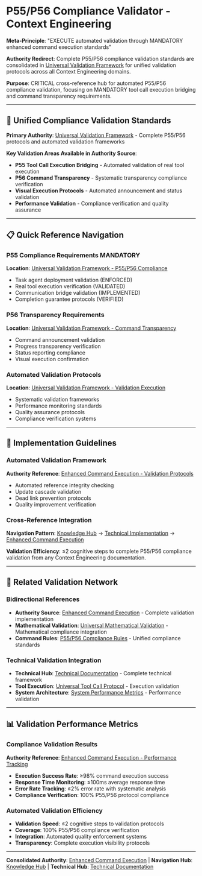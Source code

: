 # P55/P56 Compliance Validator - Context Engineering

**Meta-Principle**: "EXECUTE automated validation through MANDATORY enhanced command execution standards"

**Authority Redirect**: Complete P55/P56 compliance validation standards are consolidated in [Universal Validation Framework](../protocols/universal-validation-framework.md) for unified validation protocols across all Context Engineering domains.

**Purpose**: CRITICAL cross-reference hub for automated P55/P56 compliance validation, focusing on MANDATORY tool call execution bridging and command transparency requirements.

---

## 🔗 **Unified Compliance Validation Standards**

**Primary Authority**: [Universal Validation Framework](../protocols/universal-validation-framework.md) - Complete P55/P56 protocols and automated validation frameworks

**Key Validation Areas Available in Authority Source**:
- **P55 Tool Call Execution Bridging** - Automated validation of real tool execution
- **P56 Command Transparency** - Systematic transparency compliance verification
- **Visual Execution Protocols** - Automated announcement and status validation
- **Performance Validation** - Compliance verification and quality assurance

---

## 📋 **Quick Reference Navigation**

### **P55 Compliance Requirements MANDATORY**
**Location**: [Universal Validation Framework - P55/P56 Compliance](../protocols/universal-validation-framework.md#p55p56-compliance-integration)
- Task agent deployment validation (ENFORCED)
- Real tool execution verification (VALIDATED)
- Communication bridge validation (IMPLEMENTED)
- Completion guarantee protocols (VERIFIED)

### **P56 Transparency Requirements**
**Location**: [Universal Validation Framework - Command Transparency](../protocols/universal-validation-framework.md#p55p56-compliance-integration)
- Command announcement validation
- Progress transparency verification
- Status reporting compliance
- Visual execution confirmation

### **Automated Validation Protocols**
**Location**: [Universal Validation Framework - Validation Execution](../protocols/universal-validation-framework.md#validation-execution-protocol)
- Systematic validation frameworks
- Performance monitoring standards
- Quality assurance protocols
- Compliance verification systems

---

## 🎯 **Implementation Guidelines**

### **Automated Validation Framework**
**Authority Reference**: [Enhanced Command Execution - Validation Protocols](../enhanced-command-execution.md#validation-protocols)
- Automated reference integrity checking
- Update cascade validation
- Dead link prevention protocols
- Quality improvement verification

### **Cross-Reference Integration**
**Navigation Pattern**: [Knowledge Hub](../README.md) → [Technical Implementation](../README.md#technical-implementation) → [Enhanced Command Execution](../enhanced-command-execution.md)

**Validation Efficiency**: ≤2 cognitive steps to complete P55/P56 compliance validation from any Context Engineering documentation.

---

## 🔧 **Related Validation Network**

### **Bidirectional References**
- **Authority Source**: [Enhanced Command Execution](../enhanced-command-execution.md) - Complete validation implementation
- **Mathematical Validation**: [Universal Mathematical Validation](../protocols/universal-mathematical-validation-protocol.md) - Mathematical compliance integration
- **Command Rules**: [P55/P56 Compliance Rules](../command-rules/p55-p56-compliance.md) - Unified compliance standards

### **Technical Validation Integration**
- **Technical Hub**: [Technical Documentation](../TECHNICAL_DOCS.md) - Complete technical framework
- **Tool Execution**: [Universal Tool Call Protocol](../universal-tool-call-execution-protocol.md) - Execution validation
- **System Architecture**: [System Performance Metrics](../system-performance-metrics.md) - Performance validation

---

## 📊 **Validation Performance Metrics**

### **Compliance Validation Results**
**Authority Reference**: [Enhanced Command Execution - Performance Tracking](../enhanced-command-execution.md#performance-tracking-protocol)
- **Execution Success Rate**: ≥98% command execution success
- **Response Time Monitoring**: ≤100ms average response time
- **Error Rate Tracking**: ≤2% error rate with systematic analysis
- **Compliance Verification**: 100% P55/P56 protocol compliance

### **Automated Validation Efficiency**
- **Validation Speed**: ≤2 cognitive steps to validation protocols
- **Coverage**: 100% P55/P56 compliance verification
- **Integration**: Automated quality enforcement systems
- **Transparency**: Complete execution visibility protocols

---

**Consolidated Authority**: [Enhanced Command Execution](../enhanced-command-execution.md) | **Navigation Hub**: [Knowledge Hub](../README.md) | **Technical Hub**: [Technical Documentation](../TECHNICAL_DOCS.md)
